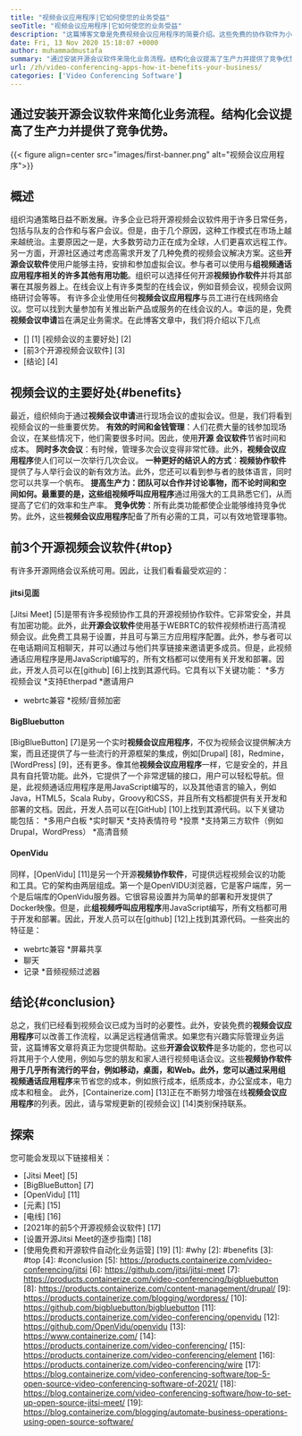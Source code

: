 ```yaml
---
title: "视频会议应用程序|它如何使您的业务受益" 
seoTitle: "视频会议应用程序|它如何使您的业务受益" 
description: "这篇博客文章是免费视频会议应用程序的简要介绍。这些免费的协作软件为小组会议提供了广泛的功能。" 
date: Fri, 13 Nov 2020 15:18:07 +0000
author: muhammadmustafa
summary: "通过安装开源会议软件来简化业务流程。结构化会议提高了生产力并提供了竞争优势。" 
url: /zh/video-conferencing-apps-how-it-benefits-your-business/
categories: ['Video Conferencing Software']
---
```


## 通过安装开源会议软件来简化业务流程。结构化会议提高了生产力并提供了竞争优势。

{{< figure align=center src="images/first-banner.png" alt="视频会议应用程序">}}


## 概述
组织沟通策略日益不断发展。许多企业已将开源视频会议软件用于许多日常任务，包括与队友的合作和与客户会议。但是，由于几个原因，这种工作模式在市场上越来越统治。主要原因之一是，大多数劳动力正在成为全球，人们更喜欢远程工作。另一方面，开源社区通过考虑高需求开发了几种免费的视频会议解决方案。这些**开源会议软件**使用户能够主持，安排和参加虚拟会议。参与者可以使用与**组视频通话应用程序相关的许多其他有用功能**。组织可以选择任何开源**视频协作软件**并将其部署在其服务器上。在线会议上有许多类型的在线会议，例如音频会议，视频会议网络研讨会等等。
有许多企业使用任何**视频会议应用程序**与员工进行在线网络会议。您可以找到大量参加有关推出新产品或服务的在线会议的人。幸运的是，免费**视频会议申请**旨在满足业务需求。在此博客文章中，我们将介绍以下几点
  * [] [1] [视频会议的主要好处] [2]
  * [前3个开源视频会议软件] [3]
  * [结论] [4]

## 视频会议的主要好处{#benefits}
最近，组织倾向于通过**视频会议申请**进行现场会议的虚拟会议。但是，我们将看到视频会议的一些重要优势。
**有效的时间和金钱管理**：人们花费大量的钱参加现场会议，在某些情况下，他们需要很多时间。因此，使用**开源** **会议软件**节省时间和成本。
**同时多次会议**：有时候，管理多次会议变得非常忙碌。此外，**视频会议应用程序**使人们可以一次举行几次会议。
**一种更好的结识人的方式**：**视频协作软件**提供了与人举行会议的新有效方法。此外，您还可以看到参与者的肢体语言，同时您可以共享一个帆布。
**提高生产力：**团队可以合作并讨论事物，而不论时间和空间如何。最重要的是，这些**组视频呼叫应用程序**通过用强大的工具熟悉它们，从而提高了它们的效率和生产率。
**竞争优势**：所有此类功能都使企业能够维持竞争优势。此外，这些**视频会议应用程序**配备了所有必需的工具，可以有效地管理事物。

## 前3个开源视频会议软件{#top}
有许多开源网络会议系统可用。因此，让我们看看最受欢迎的：

#### jitsi见面
[Jitsi Meet] [5]是带有许多视频协作工具的开源视频协作软件。它非常安全，并具有加密功能。此外，此**开源会议软件**使用基于WEBRTC的软件视频桥进行高清视频会议。此免费工具易于设置，并且可与第三方应用程序配置。此外，参与者可以在电话期间互相聊天，并可以通过与他们共享链接来邀请更多成员。但是，此视频通话应用程序是用JavaScript编写的，所有文档都可以使用有关开发和部署。因此，开发人员可以在[github] [6]上找到其源代码。它具有以下关键功能：
  *多方视频会议
  *支持Etherpad
  *邀请用户
  * webrtc兼容
  *视频/音频加密

#### BigBluebutton
[BigBlueButton] [7]是另一个实时**视频会议应用程序**，不仅为视频会议提供解决方案，而且还提供了与一些流行的开源框架的集成，例如[Drupal] [8]，Redmine，[WordPress] [9]，还有更多。像其他**视频会议应用程序**一样，它是安全的，并且具有自托管功能。此外，它提供了一个非常逻辑的接口，用户可以轻松导航。但是，此视频通话应用程序是用JavaScript编写的，以及其他语言的输入，例如Java，HTML5，Scala Ruby，Groovy和CSS，并且所有文档都提供有关开发和部署的文档。因此，开发人员可以在[GitHub] [10]上找到其源代码。以下关键功能包括：
  *多用户白板
  *实时聊天
  *支持表情符号
  *投票
  *支持第三方软件（例如Drupal，WordPress）
  *高清音频

#### OpenVidu
同样，[OpenVidu] [11]是另一个开源**视频协作软件**，可提供远程视频会议的功能和工具。它的架构由两层组成。第一个是OpenVIDU浏览器，它是客户端库，另一个是后端库的OpenVidu服务器。它很容易设置并为简单的部署和开发提供了Docker映像。但是，此**组视频呼叫应用程序**用JavaScript编写，所有文档都可用于开发和部署。因此，开发人员可以在[github] [12]上找到其源代码。一些突出的特征是：
  * webrtc兼容
  *屏幕共享
  * 聊天
  * 记录
  *音频视频过滤器

## 结论{#conclusion}
总之，我们已经看到视频会议已成为当时的必要性。此外，安装免费的**视频会议应用程序**可以改善工作流程，以满足远程通信需求。如果您有兴趣实际管理业务运营，这篇博客文章将真正为您提供帮助。这些**开源会议软件**是多功能的，您也可以将其用于个人使用，例如与您的朋友和家人进行视频电话会议。这些**视频协作软件用于几乎所有流行的平台，例如移动，桌面，**和Web。此外，您可以通过采用**组视频通话应用程序**来节省您的成本，例如旅行成本，纸质成本，办公室成本，电力成本和租金。
此外，[Containerize.com] [13]正在不断努力增强在线**视频会议应用程序**的列表。因此，请与常规更新的[视频会议] [14]类别保持联系。

## 探索
您可能会发现以下链接相关：
  * [Jitsi Meet] [5]
  * [BigBlueButton] [7]
  * [OpenVidu] [11]
  * [元素] [15]
  * [电线] [16]
  * [2021年的前5个开源视频会议软件] [17]
  * [设置开源Jitsi Meet的逐步指南] [18]
  * [使用免费和开源软件自动化业务运营] [19]
[1]: #why
[2]: #benefits
[3]: #top
[4]: #conclusion
[5]: https://products.containerize.com/video-conferencing/jitsi
[6]: https://github.com/jitsi/jitsi-meet
[7]: https://products.containerize.com/video-conferencing/bigbluebutton
[8]: https://products.containerize.com/content-management/drupal/
[9]: https://products.containerize.com/blogging/wordpress/
[10]: https://github.com/bigbluebutton/bigbluebutton
[11]: https://products.containerize.com/video-conferencing/openvidu
[12]: https://github.com/OpenVidu/openvidu
[13]: https://www.containerize.com/
[14]: https://products.containerize.com/video-conferencing/
[15]: https://products.containerize.com/video-conferencing/element
[16]: https://products.containerize.com/video-conferencing/wire
[17]: https://blog.containerize.com/video-conferencing-software/top-5-open-source-video-conferencing-software-of-2021/
[18]: https://blog.containerize.com/video-conferencing-software/how-to-set-up-open-source-jitsi-meet/
[19]: https://blog.containerize.com/blogging/automate-business-operations-using-open-source-software/
